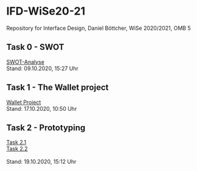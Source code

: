 # IFD-WiSe20-21
Repository for Interface Design, Daniel Böttcher, WiSe 2020/2021, OMB 5

## Task 0 - SWOT
<a href="https://danielboettich.github.io/IFD-WiSe20-21/task0/task0.html">SWOT-Analyse</a> 
<br>Stand: 09.10.2020, 15:27 Uhr

## Task 1 - The Wallet project
<a href="https://danielboettich.github.io/IFD-WiSe20-21/task1/IFD_A1_Boettcher.pdf">Wallet Project</a> 
<br>Stand: 17.10.2020, 10:50 Uhr

## Task 2 - Prototyping
<a href="https://danielboettich.github.io/IFD-WiSe20-21/task2/2.1/Prototyping-HotGloo.md">Task 2.1</a>
<br><a href="https://danielboettich.github.io/IFD-WiSe20-21/task2/2.2/">Task 2.2</a>  
<br>Stand: 19.10.2020, 15:12 Uhr